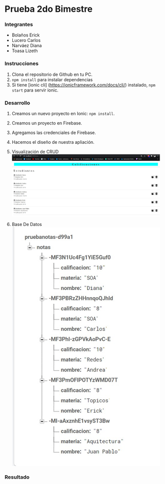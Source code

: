 # Prueba 2do Bimestre
### Integrantes
- Bolaños Erick
- Lucero Carlos 
- Narváez Diana
- Toasa Lizeth

### Instrucciones 

1. Clona el repositorio de Github en tu PC.
2. `npm install` para instalar dependencias
3. Si tiene [ionic cli] (https://ionicframework.com/docs/cli/) instalado, `npm start` para servir ionic.

### Desarrollo
1. Creamos un nuevo proyecto en Ionic: `npm install`.
2. Creamos un proyecto en Firebase.
3. Agregamos las credenciales de Firebase.
4. Hacemos el diseño de nuestra apliación.
7. Visualización de CRUD
![](https://raw.githubusercontent.com/CarlosIsma/Prueba1-2B-Topicos/master/imagenes/1.JPG)

8. Base De Datos
![](https://raw.githubusercontent.com/CarlosIsma/Prueba1-2B-Topicos/master/imagenes/5.JPG)


### Resultado

